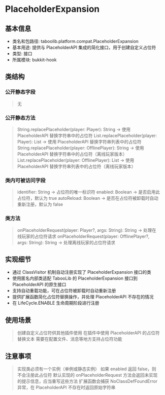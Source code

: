 # PlaceholderExpansion
## 基本信息
- 类名和包路径: taboolib.platform.compat.PlaceholderExpansion
- 基本用途: 提供与 PlaceholderAPI 集成的简化接口，用于创建自定义占位符
- 类型: 接口
- 所属模块: bukkit-hook

## 类结构
### 公开静态字段
> 无

### 公开静态方法
> String.replacePlaceholder(player: Player): String -> 使用 PlaceholderAPI 替换字符串中的占位符
> List<String>.replacePlaceholder(player: Player): List<String> -> 使用 PlaceholderAPI 替换字符串列表中的占位符
> String.replacePlaceholder(player: OfflinePlayer): String -> 使用 PlaceholderAPI 替换字符串中的占位符（离线玩家版本）
> List<String>.replacePlaceholder(player: OfflinePlayer): List<String> -> 使用 PlaceholderAPI 替换字符串列表中的占位符（离线玩家版本）

### 类内可被访问字段
> identifier: String -> 占位符的唯一标识符
> enabled: Boolean -> 是否启用此占位符，默认为 true
> autoReload: Boolean -> 是否在占位符被卸载时自动重新注册，默认为 false

### 类方法
> onPlaceholderRequest(player: Player?, args: String): String -> 处理在线玩家的占位符请求
> onPlaceholderRequest(player: OfflinePlayer?, args: String): String -> 处理离线玩家的占位符请求

## 实现细节
- 通过 ClassVisitor 机制自动注册实现了 PlaceholderExpansion 接口的类
- 使用匿名内部类适配 TabooLib 的 PlaceholderExpansion 接口到 PlaceholderAPI 的原生接口
- 支持自动重载功能，可在占位符被卸载时自动重新注册
- 提供扩展函数简化占位符替换操作，并处理 PlaceholderAPI 不存在的情况
- 在 LifeCycle.ENABLE 生命周期阶段进行注册

## 使用场景
> 创建自定义占位符供其他插件使用
> 在插件中使用 PlaceholderAPI 的占位符替换文本
> 需要在配置文件、消息等地方支持占位符功能

## 注意事项
> 实现类必须有一个实例（单例或静态实例）
> 如果 enabled 返回 false，则不会注册此占位符
> 默认实现的 onPlaceholderRequest 方法会返回未实现的提示信息，应当重写这些方法
> 扩展函数会捕获 NoClassDefFoundError 异常，在 PlaceholderAPI 不存在时返回原始字符串

